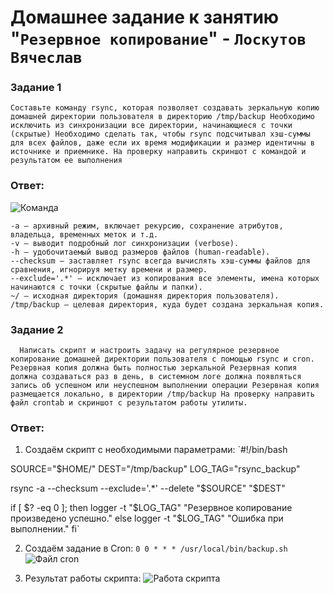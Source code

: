 # Домашнее задание к занятию "`Резервное копирование`" - `Лоскутов Вячеслав`


### Задание 1

`
    Составьте команду rsync, которая позволяет создавать зеркальную копию домашней директории пользователя в директорию /tmp/backup
    Необходимо исключить из синхронизации все директории, начинающиеся с точки (скрытые)
    Необходимо сделать так, чтобы rsync подсчитывал хэш-суммы для всех файлов, даже если их время модификации и размер идентичны в источнике и приемнике.
    На проверку направить скриншот с командой и результатом ее выполнения
`

### Ответ:

![Команда](https://github.com/NightWalkerZ488/sys-pattern-homework/blob/main/rsync.PNG)

    -a — архивный режим, включает рекурсию, сохранение атрибутов, владельца, временных меток и т.д.
    -v — выводит подробный лог синхронизации (verbose).
    -h — удобочитаемый вывод размеров файлов (human-readable).
    --checksum — заставляет rsync всегда вычислять хэш-суммы файлов для сравнения, игнорируя метку времени и размер.
    --exclude='.*' — исключает из копирования все элементы, имена которых начинаются с точки (скрытые файлы и папки).
    ~/ — исходная директория (домашняя директория пользователя).
    /tmp/backup — целевая директория, куда будет создана зеркальная копия.
     
### Задание 2

`   Написать скрипт и настроить задачу на регулярное резервное копирование домашней директории пользователя с помощью rsync и cron.
    Резервная копия должна быть полностью зеркальной
    Резервная копия должна создаваться раз в день, в системном логе должна появляться запись об успешном или неуспешном выполнении операции
    Резервная копия размещается локально, в директории /tmp/backup
    На проверку направить файл crontab и скриншот с результатом работы утилиты.
`
### Ответ:

1. Создаём скрипт с необходимыми параметрами:
`#!/bin/bash

SOURCE="$HOME/"
DEST="/tmp/backup"
LOG_TAG="rsync_backup"

rsync -a --checksum --exclude='.*' --delete "$SOURCE" "$DEST"

if [ $? -eq 0 ]; then
    logger -t "$LOG_TAG" "Резервное копирование произведено успешно."
else
    logger -t "$LOG_TAG" "Ошибка при выполнении."
fi`

2. Создаём задание в Cron:
`0 0 * * * /usr/local/bin/backup.sh`
![Файл cron](https://github.com/NightWalkerZ488/sys-pattern-homework/blob/main/crontab)

3. Результат работы скрипта:
![Работа скрипта](https://github.com/NightWalkerZ488/sys-pattern-homework/blob/main/backUP.PNG)






